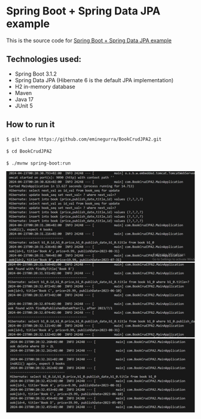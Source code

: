 # Spring Boot + Spring Data JPA example

This is the source code for [Spring Boot + Spring Data JPA example]( https://github.com/eminegurra/BookCrudJPA2.git/)

## Technologies used:
* Spring Boot 3.1.2
* Spring Data JPA (Hibernate 6  is the default JPA implementation)
* H2 in-memory database
* Maven
* Java 17
* JUnit 5

## How to run it
```
$ git clone https://github.com/eminegurra/BookCrudJPA2.git

$ cd BookCrudJPA2

$ ./mvnw spring-boot:run
```


![alt text](image.png)
![alt text](image-1.png)
![alt text](image-2.png)